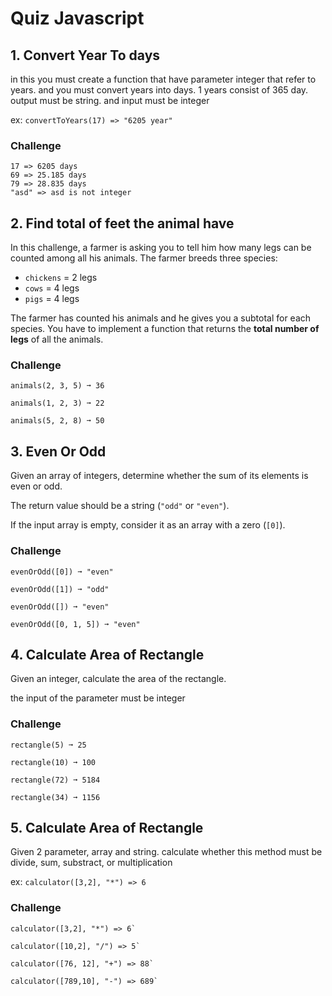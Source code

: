 # Quiz Javascript

## 1. Convert Year To days

in this you must create a function that have parameter integer that refer to years. and you must convert years into days. 1 years consist of 365 day. output must be string. and input must be integer

ex: `convertToYears(17) => "6205 year"`

### Challenge

```
17 => 6205 days
69 => 25.185 days
79 => 28.835 days
"asd" => asd is not integer
```

## 2. Find total of feet the animal have

In this challenge, a farmer is asking you to tell him how many legs can be counted among all his animals. The farmer breeds three species:

- `chickens` = 2 legs
- `cows` = 4 legs
- `pigs` = 4 legs

The farmer has counted his animals and he gives you a subtotal for each species. You have to implement a function that returns the **total number of legs** of all the animals.

### Challenge

```
animals(2, 3, 5) ➞ 36

animals(1, 2, 3) ➞ 22

animals(5, 2, 8) ➞ 50
```

## 3. Even Or Odd

Given an array of integers, determine whether the sum of its elements is even or odd.

The return value should be a string (`"odd"` or `"even"`).

If the input array is empty, consider it as an array with a zero (`[0]`).

### Challenge

```
evenOrOdd([0]) ➞ "even"

evenOrOdd([1]) ➞ "odd"

evenOrOdd([]) ➞ "even"

evenOrOdd([0, 1, 5]) ➞ "even"
```

## 4. Calculate Area of Rectangle

Given an integer, calculate the area of the rectangle.

the input of the parameter must be integer

### Challenge

```
rectangle(5) ➞ 25

rectangle(10) ➞ 100

rectangle(72) ➞ 5184

rectangle(34) ➞ 1156
```

## 5. Calculate Area of Rectangle

Given 2 parameter, array and string. calculate whether this method must be divide, sum, substract, or multiplication

ex: `calculator([3,2], "*") => 6`

### Challenge

```
calculator([3,2], "*") => 6`

calculator([10,2], "/") => 5`

calculator([76, 12], "+") => 88`

calculator([789,10], "-") => 689`
```
